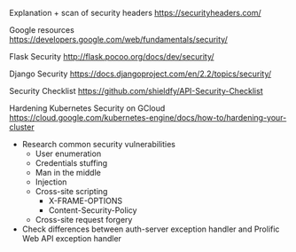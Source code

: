 Explanation + scan of security headers
https://securityheaders.com/

Google resources
https://developers.google.com/web/fundamentals/security/

Flask Security
http://flask.pocoo.org/docs/dev/security/

Django Security
https://docs.djangoproject.com/en/2.2/topics/security/

Security Checklist
https://github.com/shieldfy/API-Security-Checklist

Hardening Kubernetes Security on GCloud
https://cloud.google.com/kubernetes-engine/docs/how-to/hardening-your-cluster

- Research common security vulnerabilities
  - User enumeration
  - Credentials stuffing
  - Man in the middle
  - Injection
  - Cross-site scripting
    - X-FRAME-OPTIONS
    - Content-Security-Policy
  - Cross-site request forgery
- Check differences between auth-server exception handler and Prolific Web API exception handler

